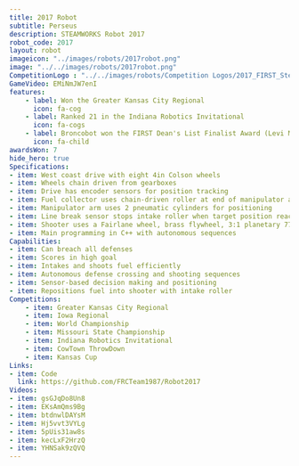 ```yaml
---
title: 2017 Robot
subtitle: Perseus
description: STEAMWORKS Robot 2017
robot_code: 2017
layout: robot
imageicon: "../images/robots/2017robot.png"
image: "../../images/robots/2017robot.png"
CompetitionLogo : "../../images/robots/Competition Logos/2017_FIRST_Steamworks.svg"
GameVideo: EMiNmJW7enI
features:
    - label: Won the Greater Kansas City Regional
      icon: fa-cog 
    - label: Ranked 21 in the Indiana Robotics Invitational
      icon: fa-cogs 
    - label: Broncobot won the FIRST Dean's List Finalist Award (Levi Madden)
      icon: fa-child 
awardsWon: 7
hide_hero: true
Specifications:
- item: West coast drive with eight 4in Colson wheels
- item: Wheels chain driven from gearboxes
- item: Drive has encoder sensors for position tracking
- item: Fuel collector uses chain-driven roller at end of manipulator arm
- item: Manipulator arm uses 2 pneumatic cylinders for positioning
- item: Line break sensor stops intake roller when target position reached
- item: Shooter uses a Fairlane wheel, brass flywheel, 3:1 planetary 775 Pro
- item: Main programming in C++ with autonomous sequences
Capabilities:
- item: Can breach all defenses
- item: Scores in high goal
- item: Intakes and shoots fuel efficiently
- item: Autonomous defense crossing and shooting sequences
- item: Sensor-based decision making and positioning
- item: Repositions fuel into shooter with intake roller
Competitions:
    - item: Greater Kansas City Regional
    - item: Iowa Regional
    - item: World Championship
    - item: Missouri State Championship
    - item: Indiana Robotics Invitational
    - item: CowTown ThrowDown
    - item: Kansas Cup
Links:
- item: Code
  link: https://github.com/FRCTeam1987/Robot2017
Videos:
- item: gsGJqDo8Un8
- item: EKsAmQms9Bg
- item: btdnwlDAYsM
- item: Hj5vvt3VYLg
- item: 5pUis31aw8s
- item: kecLxF2HrzQ
- item: YHNSak9zQVQ
---
```

